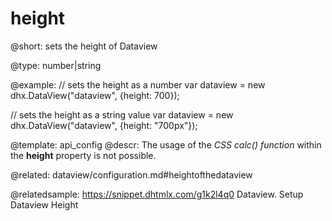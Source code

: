 height
=============

@short: 
sets the height of Dataview




@type: number|string

@example: 
// sets the height as a number
var dataview = new dhx.DataView("dataview", {height: 700});

// sets the height as a string value
var dataview = new dhx.DataView("dataview", {height: "700px"});


@template:	api_config
@descr: 
The usage of the *CSS calc() function* within the **height** property is not possible.


@related: dataview/configuration.md#heightofthedataview

@relatedsample: https://snippet.dhtmlx.com/g1k2l4q0	Dataview. Setup Dataview Height



